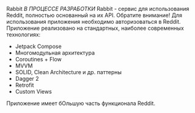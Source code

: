 Rabbit
*В ПРОЦЕССЕ РАЗРАБОТКИ*
Rabbit - сервис для использования Reddit, полностью основанный на их API. 
Обратите внимание! Для использования приложения необходимо авторизоваться в Reddit. 
Приложение реализовано на стандартных, наиболее современных технологиях:
  - Jetpack Compose
  - Многомодульная архитектура
  - Coroutines + Flow
  - MVVM
  - SOLID, Clean Architecture и др. паттерны
  - Dagger 2
  - Retrofit
  - Custom Views

Приложение имеет бОльшую часть функционала Reddit.

